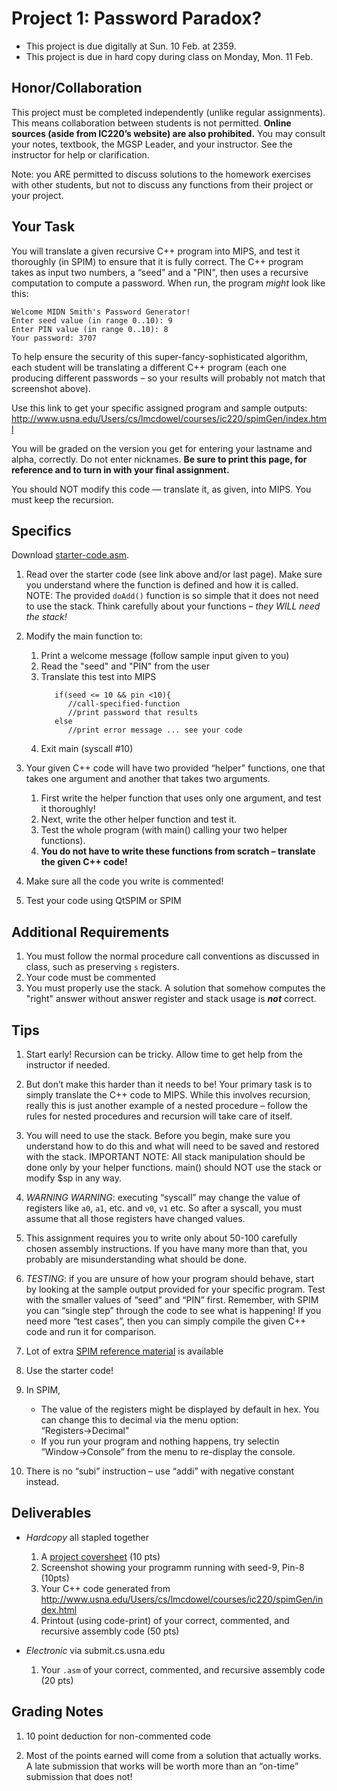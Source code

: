 # Project 1: Password Paradox?

* This project is due digitally at Sun. 10 Feb. at 2359.
* This project is due in hard copy during class on Monday, Mon. 11 Feb. 

## Honor/Collaboration

This project must be completed independently (unlike regular assignments). This
means collaboration between students is not permitted. **Online sources (aside
from IC220’s website) are also prohibited.** You may consult your notes, textbook,
the MGSP Leader, and your instructor. See the instructor for help or clarification.

Note: you ARE permitted to discuss solutions to the homework exercises with
other students, but not to discuss any functions from their project or your
project.

## Your Task

You will translate a given recursive C++ program into MIPS, and test it
thoroughly (in SPIM) to ensure that it is fully correct. The C++ program takes
as input two numbers, a “seed” and a "PIN", then uses a recursive computation to
compute a password. When run, the program _might_ look like this:

```
Welcome MIDN Smith's Password Generator!
Enter seed value (in range 0..10): 9
Enter PIN value (in range 0..10): 8
Your password: 3707
```

To help ensure the security of this super-fancy-sophisticated algorithm, each
student will be translating a different C++ program (each one producing
different passwords – so your results will probably not match that screenshot
above). 

Use this link to get your specific assigned program and sample outputs:
http://www.usna.edu/Users/cs/lmcdowel/courses/ic220/spimGen/index.html 

You will be graded on the version you get for entering your lastname and alpha,
correctly. Do not enter nicknames. **Be sure to print this page, for reference
and to turn in with your final assignment.**

You should NOT modify this code — translate it, as given, into MIPS. You must
keep the recursion.

## Specifics

Download [starter-code.asm](/proj/01/starter-code.asm). 

1. Read over the starter code (see link above and/or last page). Make sure you
   understand where the function is defined and how it is called. NOTE: The
   provided `doAdd()` function is so simple that it does not need to use the
   stack. Think carefully about your functions – *they WILL need the stack!*
   
2. Modify the main function to:
   1. Print a welcome message (follow sample input given to you)
   2. Read the "seed" and "PIN" from the user
   3. Translate this test into MIPS 
      ```
         if(seed <= 10 && pin <10){
            //call-specified-function
            //print password that results
         else
            //print error message ... see your code
       ```
   4. Exit main (syscall #10)
   
3. Your given C++ code will have two provided “helper” functions, one that takes
   one argument and another that takes two arguments.
   1. First write the helper function that uses only one argument, and test it thoroughly!
   2. Next, write the other helper function and test it.
   3. Test the whole program (with main() calling your two helper functions).
   4. **You do not have to write these functions from scratch – translate the given C++ code!**
   
4. Make sure all the code you write is commented!

5. Test your code using QtSPIM or SPIM

## Additional Requirements

1. You must follow the normal procedure call conventions as discussed in class,
   such as preserving `s` registers.
2. Your code must be commented
3. You must properly use the stack. A solution that somehow computes the "right"
   answer without answer register and stack usage is **_not_** correct.

## Tips

1. Start early! Recursion can be tricky. Allow time to get help from the
   instructor if needed.
   
2. But don’t make this harder than it needs to be! Your primary task is to
   simply translate the C++ code to MIPS. While this involves recursion, really
   this is just another example of a nested procedure – follow the rules for
   nested procedures and recursion will take care of itself.
   
3. You will need to use the stack. Before you begin, make sure you understand how to do this and what will need to be saved and restored with the stack. IMPORTANT NOTE: All stack manipulation should be done only by your helper functions. main() should NOT use the stack or modify $sp in any way.

4. *WARNING WARNING*: executing “syscall” may change the value of registers like
   `a0`, `a1`, etc. and `v0`, `v1` etc. So after a syscall, you must assume that
   all those registers have changed values.

5. This assignment requires you to write only about 50-100 carefully chosen
   assembly instructions. If you have many more than that, you probably are
   misunderstanding what should be done.

6. *TESTING*: if you are unsure of how your program should behave, start by
   looking at the sample output provided for your specific program. Test with
   the smaller values of “seed” and “PIN” first. Remember, with SPIM you can
   “single step” through the code to see what is happening! If you need more
   “test cases”, then you can simply compile the given C++ code and run it for
   comparison.

7. Lot of extra [SPIM reference material](/rsc/spim) is available 

8. Use the starter code!

9. In SPIM,
   * The value of the registers might be displayed by default in hex. You can
     change this to decimal via the menu option: “Registers→Decimal"
   * If you run your program and nothing happens, try selectin “Window→Console”
     from the menu to re-display the console.
   
10. There is no “subi” instruction – use “addi” with negative constant instead.

## Deliverables

* *Hardcopy* all stapled together
  1. A [project coversheet](/rsc/proj_coversheet.pdf) (10 pts)
  2. Screenshot showing your programm running with seed-9, Pin-8 (10pts)
  3. Your C++ code generated from http://www.usna.edu/Users/cs/lmcdowel/courses/ic220/spimGen/index.html
  4. Printout (using code-print) of your correct, commented, and recursive assembly code (50 pts)

* *Electronic* via submit.cs.usna.edu
  1. Your `.asm` of your correct, commented, and recursive assembly code (20 pts)

## Grading Notes

1. 10 point deduction for non-commented code

2. Most of the points earned will come from a solution that actually works. A
   late submission that works will be worth more than an “on-time” submission
   that does not!
